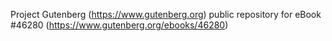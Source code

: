 Project Gutenberg (https://www.gutenberg.org) public repository for
eBook #46280 (https://www.gutenberg.org/ebooks/46280)
